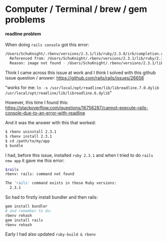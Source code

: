 # Computer / Terminal / brew / gem problems


#### readline problem
When doing `rails console` got this error:

```bash
/Users/SchuKnight/.rbenv/versions/2.3.1/lib/ruby/2.3.0/irb/completion.rb:10:in 'require': dlopen(/Users/SchuKnight/.rbenv/versions/2.3.1/lib/ruby/2.3.0/x86_64-darwin15/readline.bundle, 9): Library not loaded: /usr/local/opt/readline/lib/libreadline.6.dylib (LoadError)
  Referenced from: /Users/SchuKnight/.rbenv/versions/2.3.1/lib/ruby/2.3.0/x86_64-darwin15/readline.bundle
  Reason: image not found - /Users/SchuKnight/.rbenv/versions/2.3.1/lib/ruby/2.3.0/x86_64-darwin15/readline.bundle
```

Think I came across this issue at work and I think I solved with this github issue question / answer:
https://github.com/rails/rails/issues/26658

"works for me:
`ln -s /usr/local/opt/readline/lib/libreadline.7.0.dylib /usr/local/opt/readline/lib/libreadline.6.dylib`"

However, this time I found this:
https://stackoverflow.com/questions/16756287/cannot-execute-rails-console-due-to-an-error-with-readline

And it was the answer with this that worked:

```bash
$ rbenv uninstall 2.3.1
$ rbenv install 2.3.1
$ cd /path/to/my/app
$ bundle
```

I had, before this issue, installed `ruby 2.3.1` and when I tried to do `rails new app` it gave me this error:

```bash
$rails
rbenv: rails: command not found

The 'rails' command exists in these Ruby versions:
  2.3.1
```
So had to firstly install bundler and then rails:

```bash
gem install bundler
# and remember to do:
rbenv rehash
gem install rails
rbenv rehash
```
Early I had also updated `ruby-build & rbenv`
